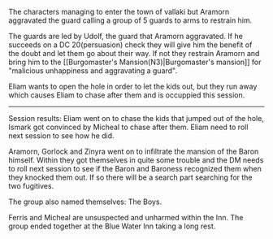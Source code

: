 The characters managing to enter the town of vallaki but Aramorn aggravated the guard calling a group of 5 guards to arms to restrain him.

The guards are led by Udolf, the guard that Aramorn aggravated. If he succeeds on a DC 20(persuasion) check they will give him the benefit of the doubt and let them go about their way. If not they restrain Aramorn and bring him to the [[Burgomaster's Mansion(N3)|Burgomaster's mansion]] for "malicious unhappiness and aggravating a guard".

Eliam wants to open the hole in order to let the kids out, but they run away which causes Eliam to chase after them and is occuppied this session.

---
Session results:
Eliam went on to chase the kids that jumped out of the hole, Ismark got convinced by Micheal to chase after them. Eliam need to roll next session to see how he did.

Aramorn, Gorlock and Zinyra went on to infiltrate the mansion of the Baron himself. Within they got themselves in quite some trouble and the DM needs to roll next session to see if the Baron and Baroness recognized them when they knocked them out. If so there will be a search part searching for the two fugitives. 

The group also named themselves: The Boys.

Ferris and Micheal are unsuspected and unharmed within the Inn. The group ended together at the Blue Water Inn taking a long rest.


